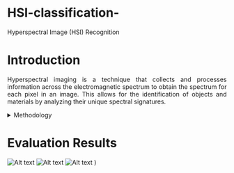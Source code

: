 # HSI-classification-
Hyperspectral Image (HSI) Recognition 
# Introduction 
<p align="justify"> Hyperspectral imaging is a technique that collects and processes information across the electromagnetic spectrum to obtain the spectrum for each pixel in an image. This allows for the identification of objects and materials by analyzing their unique spectral signatures. </p> 
<details>
<summary>Methodology</summary>
<p align="justify"> This repository investigates the possibility of combining a convolutional neural network with a machine learning model to predict classes using HSI pictures. The proposed methodology uses famous CNN models such as VGG16, Inception, and Densenet by changing the pooling layers inside their model architecture. The feature extraction model is followed by the ML models such as KNN, SVM, and LR. The proposed methodology is evaluated using Indian_pines and PaviaU datasets. </p> 
</details>

# Evaluation Results
![Alt text]([Results](https://github.com/user-attachments/assets/fe769c6f-f430-43ec-bc73-2e3704902ede)
)
![Alt text]([Results]([Confusion_Matrix](https://github.com/user-attachments/assets/30d0efd8-7fb3-4e10-bc47-9d7c38127319))
)
![Alt text]([FInal_results_prediction](https://github.com/user-attachments/assets/63b756d4-1f6a-4ef3-b0b0-93b028f90b83))
)

